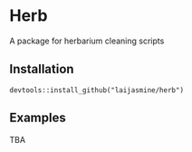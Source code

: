 # Herb
A package for herbarium cleaning scripts

## Installation
`devtools::install_github("laijasmine/herb")`


## Examples
TBA
